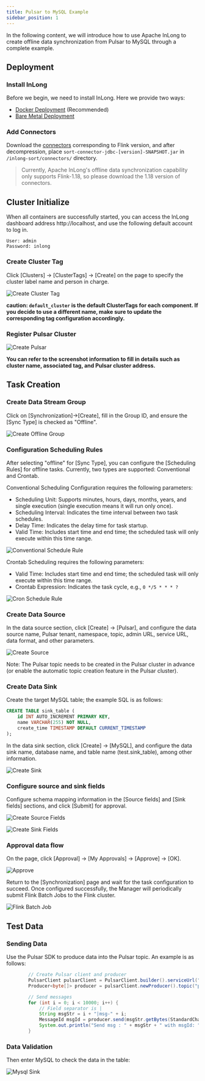 ```yaml
---
title: Pulsar to MySQL Example
sidebar_position: 1
---
```


In the following content, we will introduce how to use Apache InLong to create offline data synchronization from Pulsar to MySQL through a complete example.

## Deployment
### Install InLong

Before we begin, we need to install InLong. Here we provide two ways:
- [Docker Deployment](deployment/docker.md) (Recommended)
- [Bare Metal Deployment](deployment/bare_metal.md)

### Add Connectors

Download the [connectors](https://inlong.apache.org/downloads/) corresponding to Flink version, and after decompression, place `sort-connector-jdbc-[version]-SNAPSHOT.jar` in `/inlong-sort/connectors/` directory.
> Currently, Apache InLong's offline data synchronization capability only supports Flink-1.18, so please download the 1.18 version of connectors.

## Cluster Initialize
When all containers are successfully started, you can access the InLong dashboard address http://localhost, and use the following default account to log in.
```
User: admin
Password: inlong
```

### Create Cluster Tag
Click [Clusters] -> [ClusterTags] -> [Create] on the page to specify the cluster label name and person in charge.

![Create Cluster Tag](img/pulsar_mysql/cluster_tag.png)

**caution: `default_cluster` is the default ClusterTags for each component. If you decide to use a different name, make sure to update the corresponding tag configuration accordingly.**

### Register Pulsar Cluster

![Create Pulsar](img/pulsar_mysql/create_pulsar_cluster.png)

**You can refer to the screenshot information to fill in details such as cluster name, associated tag, and Pulsar cluster address.**

## Task Creation
### Create Data Stream Group
Click on [Synchronization]→[Create], fill in the Group ID, and ensure the [Sync Type] is checked as "Offline".


![Create Offline Group](img/pulsar_mysql/create_offline_group.png)

### Configuration Scheduling Rules
After selecting "offline" for [Sync Type], you can configure the [Scheduling Rules] for offline tasks. Currently, two types are supported: Conventional and Crontab.

Conventional Scheduling Configuration requires the following parameters:
- Scheduling Unit: Supports minutes, hours, days, months, years, and single execution (single execution means it will run only once).
- Scheduling Interval: Indicates the time interval between two task schedules.
- Delay Time: Indicates the delay time for task startup.
- Valid Time: Includes start time and end time; the scheduled task will only execute within this time range.

![Conventional Schedule Rule](img/pulsar_mysql/conventional_schedule.png)

Crontab Scheduling requires the following parameters:
- Valid Time: Includes start time and end time; the scheduled task will only execute within this time range.
- Crontab Expression: Indicates the task cycle, e.g., `0 */5 * * * ?`

![Cron Schedule Rule](img/pulsar_mysql/cron_schedule.png)

### Create Data Source
In the data source section, click [Create] → [Pulsar], and configure the data source name, Pulsar tenant, namespace, topic, admin URL, service URL, data format, and other parameters.

![Create Source](img/pulsar_mysql/source.png)

Note: The Pulsar topic needs to be created in the Pulsar cluster in advance (or enable the automatic topic creation feature in the Pulsar cluster).

### Create Data Sink

Create the target MySQL table; the example SQL is as follows:

```sql
CREATE TABLE sink_table (
    id INT AUTO_INCREMENT PRIMARY KEY,
    name VARCHAR(255) NOT NULL,
    create_time TIMESTAMP DEFAULT CURRENT_TIMESTAMP
);
```

In the data sink section, click [Create] → [MySQL], and configure the data sink name, database name, and table name (test.sink_table), among other information.

![Create Sink](img/pulsar_mysql/sink.png)

### Configure source and sink fields

Configure schema mapping information in the [Source fields] and [Sink fields] sections, and click [Submit] for approval.

![Create Source Fields](img/pulsar_mysql/source_fields.png)

![Create Sink Fields](img/pulsar_mysql/sink_fields.png)

### Approval data flow

On the page, click [Approval] -> [My Approvals] -> [Approve] → [OK].

![Approve](img/pulsar_mysql/approve.png)

Return to the [Synchronization] page and wait for the task configuration to succeed. Once configured successfully, the Manager will periodically submit Flink Batch Jobs to the Flink cluster.

![Flink Batch Job](img/pulsar_mysql/flink_batch_job.png)

## Test Data
### Sending Data

Use the Pulsar SDK to produce data into the Pulsar topic. An example is as follows:
```java
        // Create Pulsar client and producer
        PulsarClient pulsarClient = PulsarClient.builder().serviceUrl("pulsar://localhost:6650").build();
        Producer<byte[]> producer = pulsarClient.newProducer().topic("public/default/test").create();

        // Send messages
        for (int i = 0; i < 10000; i++) {
            // Field separator is |
            String msgStr = i + "|msg-" + i;
            MessageId msgId = producer.send(msgStr.getBytes(StandardCharsets.UTF_8));
            System.out.println("Send msg : " + msgStr + " with msgId: " + msgId);
        }
```

### Data Validation

Then enter MySQL to check the data in the table:

![Mysql Sink](img/pulsar_mysql/mysql_sink.png)
